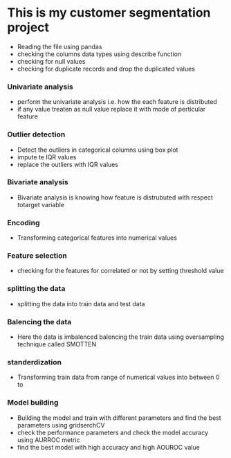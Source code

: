 # This is my customer segmentation project
- Reading the file using pandas
- checking the columns data types using describe function
- checking for null values
- checking for duplicate records and drop the duplicated values

### Univariate analysis
- perform the univariate analysis i.e. how the each feature is distributed
- if any value treaten as null value replace it with mode of perticular feature

### Outlier detection
- Detect the outliers in categorical columns using box plot
- impute te IQR values
- replace the outliers with IQR values

### Bivariate analysis
- Bivariate analysis is knowing how feature is distrubuted with respect totarget variable

### Encoding
- Transforming categorical features into numerical values

### Feature selection
- checking for the features for correlated or not by setting threshold value

### splitting the data
- splitting the data into train data and test data

### Balencing the data
- Here the data is imbalenced balencing the train data using oversampling technique called SMOTTEN

### standerdization
- Transforming train data from range of numerical values into  between 0 to 

### Model building
- Building the model and train with different parameters and find the best parameters using gridserchCV
- check the performance parameters and check the model accuracy using AURROC metric
- find the best model with high accuracy and high AOUROC value

